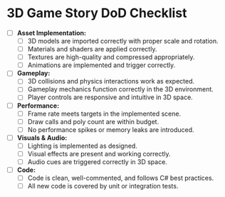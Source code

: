# 3D Game Story DoD Checklist

- [ ] **Asset Implementation:**
  - [ ] 3D models are imported correctly with proper scale and rotation.
  - [ ] Materials and shaders are applied correctly.
  - [ ] Textures are high-quality and compressed appropriately.
  - [ ] Animations are implemented and trigger correctly.
- [ ] **Gameplay:**
  - [ ] 3D collisions and physics interactions work as expected.
  - [ ] Gameplay mechanics function correctly in the 3D environment.
  - [ ] Player controls are responsive and intuitive in 3D space.
- [ ] **Performance:**
  - [ ] Frame rate meets targets in the implemented scene.
  - [ ] Draw calls and poly count are within budget.
  - [ ] No performance spikes or memory leaks are introduced.
- [ ] **Visuals & Audio:**
  - [ ] Lighting is implemented as designed.
  - [ ] Visual effects are present and working correctly.
  - [ ] Audio cues are triggered correctly in 3D space.
- [ ] **Code:**
  - [ ] Code is clean, well-commented, and follows C# best practices.
  - [ ] All new code is covered by unit or integration tests.
